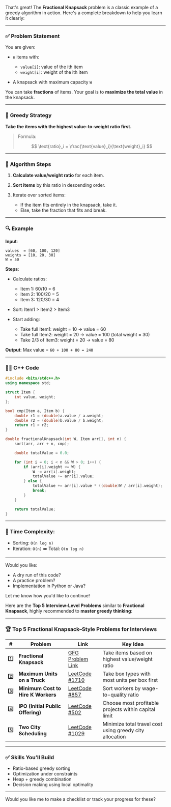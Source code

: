 That's great! The **Fractional Knapsack** problem is a classic example of a greedy algorithm in action. Here's a complete breakdown to help you learn it clearly:

---

### ✅ **Problem Statement**

You are given:

* `n` items with:

  * `value[i]`: value of the ith item
  * `weight[i]`: weight of the ith item
* A knapsack with maximum capacity `W`

You can take **fractions** of items.
Your goal is to **maximize the total value** in the knapsack.

---

### 📌 **Greedy Strategy**

**Take the items with the highest value-to-weight ratio first.**

> Formula:
>
> $$
> \text{ratio}_i = \frac{\text{value}_i}{\text{weight}_i}
> $$

---

### 🧠 **Algorithm Steps**

1. **Calculate value/weight ratio** for each item.
2. **Sort items** by this ratio in descending order.
3. Iterate over sorted items:

   * If the item fits entirely in the knapsack, take it.
   * Else, take the fraction that fits and break.

---

### 🔍 **Example**

**Input**:

```text
values  = [60, 100, 120]
weights = [10, 20, 30]
W = 50
```

**Steps**:

* Calculate ratios:

  * Item 1: 60/10 = 6
  * Item 2: 100/20 = 5
  * Item 3: 120/30 = 4
* Sort: Item1 > Item2 > Item3
* Start adding:

  * Take full Item1: weight = 10 → value = 60
  * Take full Item2: weight = 20 → value = 100 (total weight = 30)
  * Take 2/3 of Item3: weight = 20 → value = 80

**Output**:
Max value = `60 + 100 + 80 = 240`

---

### 🧑‍💻 **C++ Code**

```cpp
#include <bits/stdc++.h>
using namespace std;

struct Item {
    int value, weight;
};

bool cmp(Item a, Item b) {
    double r1 = (double)a.value / a.weight;
    double r2 = (double)b.value / b.weight;
    return r1 > r2;
}

double fractionalKnapsack(int W, Item arr[], int n) {
    sort(arr, arr + n, cmp);

    double totalValue = 0.0;

    for (int i = 0; i < n && W > 0; i++) {
        if (arr[i].weight <= W) {
            W -= arr[i].weight;
            totalValue += arr[i].value;
        } else {
            totalValue += arr[i].value * ((double)W / arr[i].weight);
            break;
        }
    }

    return totalValue;
}
```

---

### 📝 **Time Complexity**:

* Sorting: `O(n log n)`
* Iteration: `O(n)`
  ➡️ Total: `O(n log n)`

---

Would you like:

* A dry run of this code?
* A practice problem?
* Implementation in Python or Java?

Let me know how you'd like to continue!



Here are the **Top 5 Interview-Level Problems** similar to **Fractional Knapsack**, highly recommended to **master greedy thinking**:

---

### 🏆 **Top 5 Fractional Knapsack–Style Problems for Interviews**

| #   | Problem                            | Link                                                                                           | Key Idea                                                |
| --- | ---------------------------------- | ---------------------------------------------------------------------------------------------- | ------------------------------------------------------- |
| 1️⃣ | **Fractional Knapsack**            | [GFG Problem Link](https://practice.geeksforgeeks.org/problems/fractional-knapsack-1587115620) | Take items based on highest value/weight ratio          |
| 2️⃣ | **Maximum Units on a Truck**       | [LeetCode #1710](https://leetcode.com/problems/maximum-units-on-a-truck/)                      | Take box types with most units per box first            |
| 3️⃣ | **Minimum Cost to Hire K Workers** | [LeetCode #857](https://leetcode.com/problems/minimum-cost-to-hire-k-workers/)                 | Sort workers by wage-to-quality ratio                   |
| 4️⃣ | **IPO (Initial Public Offering)**  | [LeetCode #502](https://leetcode.com/problems/ipo/)                                            | Choose most profitable projects within capital limit    |
| 5️⃣ | **Two City Scheduling**            | [LeetCode #1029](https://leetcode.com/problems/two-city-scheduling/)                           | Minimize total travel cost using greedy city allocation |

---

### ✅ Skills You’ll Build

* Ratio-based greedy sorting
* Optimization under constraints
* Heap + greedy combination
* Decision making using local optimality

---

Would you like me to make a checklist or track your progress for these?

